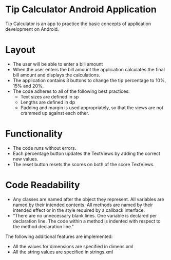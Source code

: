 # Tip Calculator Android Application

Tip Calculator is an app to practice the basic concepts of application development on Android.

# Layout
+ The user will be able to enter a bill amount
+ When the user enters the bill amount the application calculates the final bill amount and displays the calculations.
+ The application contains 3 buttons to change the tip percentage to 10%, 15% and 20%.
+ The code adheres to all of the following best practices:
  + Text sizes are defined in sp
  + Lengths are defined in dp
  + Padding and margin is used appropriately, so that the views are not crammed up against each other.

# Functionality
+ The code runs without errors.
+ Each percentage button updates the TextViews by adding the correct new values.
+ The reset button resets the scores on both of the score TextViews.

# Code Readability
+ Any classes are named after the object they represent. All variables are named by their intended contents. All methods are named by their intended effect or in the style required by a callback interface.
+ "There are no unnecessary blank lines. One variable is declared per declaration line. The code within a method is indented with respect to the method declaration line."

The following additional features are implemented:

+ All the values for dimensions are specified in dimens.xml
+ All the string values are specified in strings.xml
